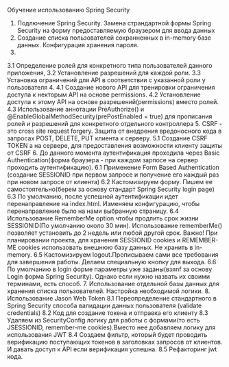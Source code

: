 Обучение использованию Spring Security

1. Подлючение Spring Security. Замена страндартной формы Spring Security на форму предоставляемую браузером для ввода данных
2. Создание списка пользователей сохранненных в in-memory базе данных. Конфигурация хранения пароля.
3.
 3.1 Определение ролей для конкретного типа пользователей данного приложения, 
 3.2 Установление разрешений для каждой роли.
 3.3 Установка ограничений для API в соответствии с указанной роли у пользователя
4.
 4.1 Создание нового API для тренировки ограничения доступа к некторым API на основе permissions.
 4.2 Установление доступа к этому API на основе разрешений(permissions) вместо ролей.
 4.3 Использование аннотации PreAuthorize() и @EnableGlobalMethodSecurity(prePostEnabled = true)  для прописания ролей и разрешений для конкретного отдельного контроллера
 5. CSRF  - это cross site request forgery. Защита от внедрения вредоносного кода в запросах POST, DELETE, PUT клиента к серверу.
 5.1 Создание CSRF TOKEN а на сервере, для предоставления возможности клиенту защиты от CSRF
 6. До данного момента аутентификация проходила через Basic Authentication(форма браузера - при каждом зарпосе на сервер проходить аутентификацию). 
 6.1 Применение Form Based Authentication (создание SESSIONID при первом запросе и получение его каждый раз при новом запросе от клиента)
 6.2 Кастомизируем форму. Пишем ее самостоятельно(берем за основу стандарт Spring Security login page)
 6.3 По умолчанию, после успешной аутентификации идет перенаправление на index.html. Изменяем конфигурацию, чтобы перенаправление было на нами выбранную страницу.
 6.4 Использование RememberMe option чтобы продлить срок жизни SESSIONID(По умолчанию около 30 мин). Использование rememberMe() позволяет установить до 2 недель или любой другой срок.
 Важно! При планировании проекта, для хранения SESSIONID cookies и REMEMBER-ME cookies использовать внешнюю базу данных. Не хранить в in-memory.
 6.5 Кастомизируем logout.Прописываем сами все требования для завершения работы. Делаем специальную кнопку для выхода.
 6.6 По умолчанию в login форме параметры уже заданы(взяnf за основу Login форма Spring Security). Однако если нужно назвать их своими терминами, есть способ.
 7. Использование отдельной базы данных для хранения списка пользователей. Настройка необходимой логики.
 8. Использование Jason Web Token
 8.1 Переопределение стандартного в Spring Security способа валидации данных пользователя (validate credentials)
 8.2 Код для создание токена и отправка его клиенту
 8.3 Удаляем из SecurityConfig логику для работы с формами(то есть JSESSIONID, remember-me cookies).Вместо нее добавляем логику для использования JWT
 8.4 Создаем фильтр, который будет проводить верификацию поступающих токенов в заголовках запросов от клиентов. И давать доступ к API если верификация успешна.
 8.5 Рефакторинг jwt кода.